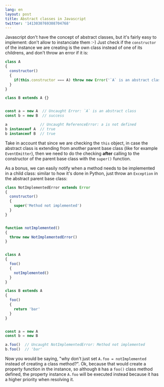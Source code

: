 ```yaml
---
lang: en
layout: post
title: Abstract classes in Javascript
twitter: '1413030769308704768'
---
```


Javascript don't have the concept of abstract classes, but it's fairly easy to
implement: don't allow to instanciate them :-) Just check if the `constructor`
of the instance we are creating is the own class instead of one of its
childrens, and don't throw an error if it is:

```js
class A
{
  constructor()
  {
    if(this.constructor === A) throw new Error('`A` is an abstract class')
  }
}

class B extends A {}


const a = new A  // Uncaught Error: `A` is an abstract class
const b = new B  // success

a               // Uncaught ReferenceError: a is not defined
b instanceof A  // true
b instanceof B  // true
```

Take in account that since we are checking the `this` object, in case the
abstract class is extending from another parent base class (like for example
`EventEmitter`), then we need to do the checking **after** calling to the
constructor of the parent base class with the `super()` function.

As a bonus, we can easily notify when a method needs to be implemented in a
child class: similar to how it's done in Python, just throw an `Exception` in
the abstract parent base class:

```js
class NotImplementedError extends Error
{
  constructor()
  {
    super('Method not implemented')
  }
}


function notImplemented()
{
  throw new NotImplementedError()
}


class A
{
  foo()
  {
    notImplemented()
  }
}

class B extends A
{
  foo()
  {
    return 'bar'
  }
}


const a = new A
const b = new B

a.foo()  // Uncaught NotImplementedError: Method not implemented
b.foo()  // 'bar'
```

Now you would be saying, "why don't just set `A.foo = notImplemented` instead of
creating a class method?". Ok, because that would create a property function in
the instance, so although `B` has a `foo()` class method defined, the property
instance `A.foo` will be executed instead because it has a higher priority when
resolving it.
